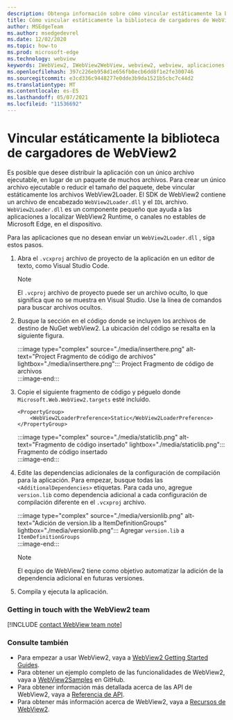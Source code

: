 ```yaml
---
description: Obtenga información sobre cómo vincular estáticamente la biblioteca de cargadores de WebView2.
title: Cómo vincular estáticamente la biblioteca de cargadores de WebView2
author: MSEdgeTeam
ms.author: msedgedevrel
ms.date: 12/02/2020
ms.topic: how-to
ms.prod: microsoft-edge
ms.technology: webview
keywords: IWebView2, IWebView2WebView, webview2, webview, aplicaciones de win32, win32, edge, ICoreWebView2, ICoreWebView2Host, control de explorador, html perimetral
ms.openlocfilehash: 397c226eb958d1e656fb0ecb6dd8f1e2fe300746
ms.sourcegitcommit: e3cd336c9448277e0dde3b9da1521b5cbc7c44d2
ms.translationtype: MT
ms.contentlocale: es-ES
ms.lasthandoff: 05/07/2021
ms.locfileid: "11536692"
---
```

# <a name="statically-link-the-webview2-loader-library"></a>Vincular estáticamente la biblioteca de cargadores de WebView2  

Es posible que desee distribuir la aplicación con un único archivo ejecutable, en lugar de un paquete de muchos archivos. Para crear un único archivo ejecutable o reducir el tamaño del paquete, debe vincular estáticamente los archivos WebView2Loader. El SDK de WebView2 contiene un archivo de encabezado `WebView2Loader.dll` y el `IDL` archivo. `WebView2Loader.dll` es un componente pequeño que ayuda a las aplicaciones a localizar WebView2 Runtime, o canales no estables de Microsoft Edge, en el dispositivo.  

Para las aplicaciones que no desean enviar un `WebView2Loader.dll` , siga estos pasos.  

1.  Abra el `.vcxproj` archivo de proyecto de la aplicación en un editor de texto, como Visual Studio Code.  
    
    > [!NOTE]
    > El `.vcproj` archivo de proyecto puede ser un archivo oculto, lo que significa que no se muestra en Visual Studio.  Use la línea de comandos para buscar archivos ocultos.  
    
1.  Busque la sección en el código donde se incluyen los archivos de destino de NuGet webView2.  La ubicación del código se resalta en la siguiente figura.  

    :::image type="complex" source="./media/inserthere.png" alt-text="Project Fragmento de código de archivos" lightbox="./media/inserthere.png":::
       Project Fragmento de código de archivos   
    :::image-end:::  
  
1.  Copie el siguiente fragmento de código y péguelo donde `Microsoft.Web.WebView2.targets` esté incluido.  

    ```xaml
    <PropertyGroup> 
        <WebView2LoaderPreference>Static</WebView2LoaderPreference> 
    </PropertyGroup>
    ```
      
    :::image type="complex" source="./media/staticlib.png" alt-text="Fragmento de código insertado" lightbox="./media/staticlib.png":::
       Fragmento de código insertado  
    :::image-end:::  
    
1.  Edite las dependencias adicionales de la configuración de compilación para la aplicación.  Para empezar, busque todas las `<AdditionalDependencies>` etiquetas. Para cada uno, agregue `version.lib` como dependencia adicional a cada configuración de compilación diferente en el `.vcxproj` archivo.  
    
    :::image type="complex" source="./media/versionlib.png" alt-text="Adición de version.lib a ItemDefinitionGroups" lightbox="./media/versionlib.png":::
       Agregar `version.lib` a `ItemDefinitionGroups`  
    :::image-end:::  
    
    > [!NOTE]
    > El equipo de WebView2 tiene como objetivo automatizar la adición de la dependencia adicional en futuras versiones.  
    
1. Compila y ejecuta la aplicación.

### <a name="getting-in-touch-with-the-webview2-team"></a>Getting in touch with the WebView2 team  

[!INCLUDE [contact WebView team note](../includes/contact-webview-team-note.md)]  

### <a name="see-also"></a>Consulte también  

*   Para empezar a usar WebView2, vaya a [WebView2 Getting Started Guides][Webview2MainGettingStarted].  
*   Para obtener un ejemplo completo de las funcionalidades de WebView2, vaya a [WebView2Samples][GithubMicrosoftedgeWebview2samples] en GitHub.
*   Para obtener información más detallada acerca de las API de WebView2, vaya a [Referencia de API][Webview2ApiReference].
*   Para obtener más información acerca de WebView2, vaya a [Recursos de WebView2][Webview2MainNextSteps].

<!-- links -->  

[DevtoolsGuideChromiumMain]: ../index.md "Microsoft Edge (Chromium) Developer Tools | Microsoft Docs"  

[Webview2ApiReference]: ../webview2-api-reference.md "Microsoft Edge WebView2 API Reference | Microsoft Docs"  
[Webview2MainNextSteps]: ../index.md#next-steps "Pasos siguientes: introducción a Microsoft Edge WebView2 (versión preliminar) | Microsoft Docs"  
[Webview2MainGettingStarted]: ../index.md#getting-started "Introducción: introducción a Microsoft Edge WebView2 (versión preliminar) | Microsoft Docs"  

[GithubMicrosoftedgeWebviewfeedbackMain]: https://github.com/MicrosoftEdge/WebViewFeedback "Comentarios de WebView: MicrosoftEdge/WebViewFeedback | GitHub"  
[GithubMicrosoftedgeWebview2samples]: https://github.com/MicrosoftEdge/WebView2Samples "Ejemplos de WebView2: MicrosoftEdge/WebView2Samples | GitHub"  

[GithubMicrosoftVscodeJSDebugWhatsNew]: https://github.com/microsoft/vscode-js-debug#whats-new "¿Cuáles son las novedades? - Depurador de JavaScript para Visual Studio Code: microsoft/vscode-js-debug | GitHub"  

[GithubMicrosoftVscodeEdgeDebug2ReadmeChromiumWebviewApplications]: https://github.com/microsoft/vscode-edge-debug2/blob/master/README.md#microsoft-edge-chromium-webview-applications "Microsoft Edge webview (Chromium) - Visual Studio Code - Depurador para Microsoft Edge - microsoft/vscode-edge-debug2 | GitHub"  
